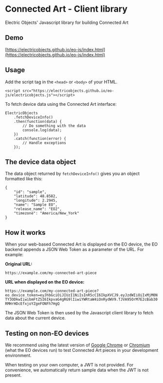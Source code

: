 # Connected Art - Client library

Electric Objects' Javascript library for building Connected Art


## Demo

[https://electricobjects.github.io/eo-js/index.html](https://electricobjects.github.io/eo-js/index.html)


## Usage

Add the script tag in the `<head>` or `<body>` of your HTML.

```
<script src="https://electricobjects.github.io/eo-js/electricobjects.js"></script>
```


To fetch device data using the Connected Art interface:

```
ElectricObjects
    .fetchDeviceInfo()
    .then(function(data) {
        // Do something with the data
        console.log(data);
    })
    .catch(function(error) {
        // Handle exceptions
    });
```

## The device data object

The data object returned by `fetchDeviceInfo()` gives you an object formatted like this:

```
{
    "id": "sample",
    "latitude": 48.8582,
    "longitude": 2.2945,
    "name": "Sample EO",
    "release_name": "EO2",
    "timezone": "America/New_York"
}
```


## How it works

When your web-based Connected Art is displayed on the EO device, the EO backend appends a JSON Web Token as a parameter of the URL. For example:

**Original URL:**

`https://example.com/my-connected-art-piece`

**URL when displayed on the EO device:** 

`https://example.com/my-connected-art-piece?eo_device_token=eyJhbGciOiJIUzI1NiIsInR5cCI6IkpXVCJ9.eyJzdWIiOiIxMjM0NTY3ODkwIiwibmFtZSI6IkpvaG4gRG9lIiwiYWRtaW4iOnRydWV9.TJVA95OrM7E2cBab30RMHrHDcEfxjoYZgeFONFh7HgQ`

The JSON Web Token is then used by the Javascript client library to fetch data about the current device.


## Testing on non-EO devices

We recommend using the latest version of [Google Chrome](https://www.google.com/chrome/) or [Chromium](https://www.chromium.org/Home) (what the EO devices run) to test Connected Art pieces in your development environment.

When testing on your own computer, a JWT is not provided. For convenience, we automatically return sample data when the JWT is not present.





